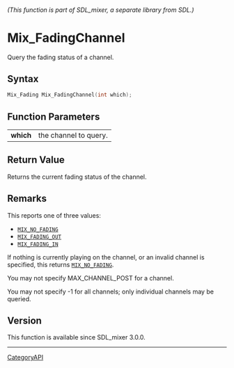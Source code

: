 ###### (This function is part of SDL_mixer, a separate library from SDL.)
# Mix_FadingChannel

Query the fading status of a channel.

## Syntax

```c
Mix_Fading Mix_FadingChannel(int which);

```

## Function Parameters

|               |                       |
| ------------- | --------------------- |
| **which**     | the channel to query. |

## Return Value

Returns the current fading status of the channel.

## Remarks

This reports one of three values:

- [`MIX_NO_FADING`](MIX_NO_FADING)
- [`MIX_FADING_OUT`](MIX_FADING_OUT)
- [`MIX_FADING_IN`](MIX_FADING_IN)

If nothing is currently playing on the channel, or an invalid channel is
specified, this returns [`MIX_NO_FADING`](MIX_NO_FADING).

You may not specify MAX_CHANNEL_POST for a channel.

You may not specify -1 for all channels; only individual channels may be
queried.

## Version

This function is available since SDL_mixer 3.0.0.

----
[CategoryAPI](CategoryAPI.md)
